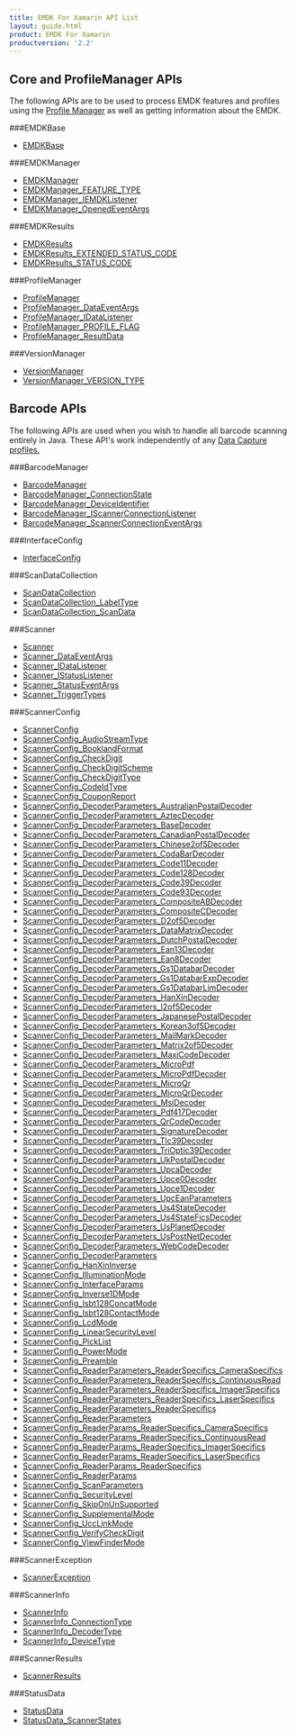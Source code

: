 ```yaml
---
title: EMDK For Xamarin API List
layout: guide.html
product: EMDK For Xamarin
productversion: '2.2'
---
```


## Core and ProfileManager APIs
The following APIs are to be used to process EMDK features and profiles using the [Profile Manager](/emdk-for-xamarin/2-2/guide/profilemanager/about) as well as getting information about the EMDK.

###EMDKBase

* [EMDKBase](/emdk-for-xamarin/2-2/api/EMDKBase)


###EMDKManager

* [EMDKManager](/emdk-for-xamarin/2-2/api/EMDKManager)
* [EMDKManager_FEATURE_TYPE](/emdk-for-xamarin/2-2/api/EMDKManager_FEATURE_TYPE)
* [EMDKManager_IEMDKListener](/emdk-for-xamarin/2-2/api/EMDKManager_IEMDKListener)
* [EMDKManager_OpenedEventArgs](/emdk-for-xamarin/2-2/api/EMDKManager_OpenedEventArgs)


###EMDKResults

* [EMDKResults](/emdk-for-xamarin/2-2/api/EMDKResults)
* [EMDKResults_EXTENDED_STATUS_CODE](/emdk-for-xamarin/2-2/api/EMDKResults_EXTENDED_STATUS_CODE)
* [EMDKResults_STATUS_CODE](/emdk-for-xamarin/2-2/api/EMDKResults_STATUS_CODE)


###ProfileManager

* [ProfileManager](/emdk-for-xamarin/2-2/api/ProfileManager)
* [ProfileManager_DataEventArgs](/emdk-for-xamarin/2-2/api/ProfileManager_DataEventArgs)
* [ProfileManager_IDataListener](/emdk-for-xamarin/2-2/api/ProfileManager_IDataListener)
* [ProfileManager_PROFILE_FLAG](/emdk-for-xamarin/2-2/api/ProfileManager_PROFILE_FLAG)
* [ProfileManager_ResultData](/emdk-for-xamarin/2-2/api/ProfileManager_ResultData)


###VersionManager

* [VersionManager](/emdk-for-xamarin/2-2/api/VersionManager)
* [VersionManager_VERSION_TYPE](/emdk-for-xamarin/2-2/api/VersionManager_VERSION_TYPE)


## Barcode APIs
The following APIs are used when you wish to handle all barcode scanning entirely in Java. These API's work independently of any [Data Capture profiles.](/emdk-for-xamarin/2-2/mx/data-capture)


###BarcodeManager

* [BarcodeManager](/emdk-for-xamarin/2-2/api/BarcodeManager)
* [BarcodeManager_ConnectionState](/emdk-for-xamarin/2-2/api/BarcodeManager_ConnectionState)
* [BarcodeManager_DeviceIdentifier](/emdk-for-xamarin/2-2/api/BarcodeManager_DeviceIdentifier)
* [BarcodeManager_IScannerConnectionListener](/emdk-for-xamarin/2-2/api/BarcodeManager_IScannerConnectionListener)
* [BarcodeManager_ScannerConnectionEventArgs](/emdk-for-xamarin/2-2/api/BarcodeManager_ScannerConnectionEventArgs)


###InterfaceConfig

* [InterfaceConfig](/emdk-for-xamarin/2-2/api/InterfaceConfig)


###ScanDataCollection

* [ScanDataCollection](/emdk-for-xamarin/2-2/api/ScanDataCollection)
* [ScanDataCollection_LabelType](/emdk-for-xamarin/2-2/api/ScanDataCollection_LabelType)
* [ScanDataCollection_ScanData](/emdk-for-xamarin/2-2/api/ScanDataCollection_ScanData)


###Scanner

* [Scanner](/emdk-for-xamarin/2-2/api/Scanner)
* [Scanner_DataEventArgs](/emdk-for-xamarin/2-2/api/Scanner_DataEventArgs)
* [Scanner_IDataListener](/emdk-for-xamarin/2-2/api/Scanner_IDataListener)
* [Scanner_IStatusListener](/emdk-for-xamarin/2-2/api/Scanner_IStatusListener)
* [Scanner_StatusEventArgs](/emdk-for-xamarin/2-2/api/Scanner_StatusEventArgs)
* [Scanner_TriggerTypes](/emdk-for-xamarin/2-2/api/Scanner_TriggerTypes)


###ScannerConfig

* [ScannerConfig](/emdk-for-xamarin/2-2/api/ScannerConfig)
* [ScannerConfig_AudioStreamType](/emdk-for-xamarin/2-2/api/ScannerConfig_AudioStreamType)
* [ScannerConfig_BooklandFormat](/emdk-for-xamarin/2-2/api/ScannerConfig_BooklandFormat)
* [ScannerConfig_CheckDigit](/emdk-for-xamarin/2-2/api/ScannerConfig_CheckDigit)
* [ScannerConfig_CheckDigitScheme](/emdk-for-xamarin/2-2/api/ScannerConfig_CheckDigitScheme)
* [ScannerConfig_CheckDigitType](/emdk-for-xamarin/2-2/api/ScannerConfig_CheckDigitType)
* [ScannerConfig_CodeIdType](/emdk-for-xamarin/2-2/api/ScannerConfig_CodeIdType)
* [ScannerConfig_CouponReport](/emdk-for-xamarin/2-2/api/ScannerConfig_CouponReport)
* [ScannerConfig_DecoderParameters_AustralianPostalDecoder](/emdk-for-xamarin/2-2/api/ScannerConfig_DecoderParameters_AustralianPostalDecoder)
* [ScannerConfig_DecoderParameters_AztecDecoder](/emdk-for-xamarin/2-2/api/ScannerConfig_DecoderParameters_AztecDecoder)
* [ScannerConfig_DecoderParameters_BaseDecoder](/emdk-for-xamarin/2-2/api/ScannerConfig_DecoderParameters_BaseDecoder)
* [ScannerConfig_DecoderParameters_CanadianPostalDecoder](/emdk-for-xamarin/2-2/api/ScannerConfig_DecoderParameters_CanadianPostalDecoder)
* [ScannerConfig_DecoderParameters_Chinese2of5Decoder](/emdk-for-xamarin/2-2/api/ScannerConfig_DecoderParameters_Chinese2of5Decoder)
* [ScannerConfig_DecoderParameters_CodaBarDecoder](/emdk-for-xamarin/2-2/api/ScannerConfig_DecoderParameters_CodaBarDecoder)
* [ScannerConfig_DecoderParameters_Code11Decoder](/emdk-for-xamarin/2-2/api/ScannerConfig_DecoderParameters_Code11Decoder)
* [ScannerConfig_DecoderParameters_Code128Decoder](/emdk-for-xamarin/2-2/api/ScannerConfig_DecoderParameters_Code128Decoder)
* [ScannerConfig_DecoderParameters_Code39Decoder](/emdk-for-xamarin/2-2/api/ScannerConfig_DecoderParameters_Code39Decoder)
* [ScannerConfig_DecoderParameters_Code93Decoder](/emdk-for-xamarin/2-2/api/ScannerConfig_DecoderParameters_Code93Decoder)
* [ScannerConfig_DecoderParameters_CompositeABDecoder](/emdk-for-xamarin/2-2/api/ScannerConfig_DecoderParameters_CompositeABDecoder)
* [ScannerConfig_DecoderParameters_CompositeCDecoder](/emdk-for-xamarin/2-2/api/ScannerConfig_DecoderParameters_CompositeCDecoder)
* [ScannerConfig_DecoderParameters_D2of5Decoder](/emdk-for-xamarin/2-2/api/ScannerConfig_DecoderParameters_D2of5Decoder)
* [ScannerConfig_DecoderParameters_DataMatrixDecoder](/emdk-for-xamarin/2-2/api/ScannerConfig_DecoderParameters_DataMatrixDecoder)
* [ScannerConfig_DecoderParameters_DutchPostalDecoder](/emdk-for-xamarin/2-2/api/ScannerConfig_DecoderParameters_DutchPostalDecoder)
* [ScannerConfig_DecoderParameters_Ean13Decoder](/emdk-for-xamarin/2-2/api/ScannerConfig_DecoderParameters_Ean13Decoder)
* [ScannerConfig_DecoderParameters_Ean8Decoder](/emdk-for-xamarin/2-2/api/ScannerConfig_DecoderParameters_Ean8Decoder)
* [ScannerConfig_DecoderParameters_Gs1DatabarDecoder](/emdk-for-xamarin/2-2/api/ScannerConfig_DecoderParameters_Gs1DatabarDecoder)
* [ScannerConfig_DecoderParameters_Gs1DatabarExpDecoder](/emdk-for-xamarin/2-2/api/ScannerConfig_DecoderParameters_Gs1DatabarExpDecoder)
* [ScannerConfig_DecoderParameters_Gs1DatabarLimDecoder](/emdk-for-xamarin/2-2/api/ScannerConfig_DecoderParameters_Gs1DatabarLimDecoder)
* [ScannerConfig_DecoderParameters_HanXinDecoder](/emdk-for-xamarin/2-2/api/ScannerConfig_DecoderParameters_HanXinDecoder)
* [ScannerConfig_DecoderParameters_I2of5Decoder](/emdk-for-xamarin/2-2/api/ScannerConfig_DecoderParameters_I2of5Decoder)
* [ScannerConfig_DecoderParameters_JapanesePostalDecoder](/emdk-for-xamarin/2-2/api/ScannerConfig_DecoderParameters_JapanesePostalDecoder)
* [ScannerConfig_DecoderParameters_Korean3of5Decoder](/emdk-for-xamarin/2-2/api/ScannerConfig_DecoderParameters_Korean3of5Decoder)
* [ScannerConfig_DecoderParameters_MailMarkDecoder](/emdk-for-xamarin/2-2/api/ScannerConfig_DecoderParameters_MailMarkDecoder)
* [ScannerConfig_DecoderParameters_Matrix2of5Decoder](/emdk-for-xamarin/2-2/api/ScannerConfig_DecoderParameters_Matrix2of5Decoder)
* [ScannerConfig_DecoderParameters_MaxiCodeDecoder](/emdk-for-xamarin/2-2/api/ScannerConfig_DecoderParameters_MaxiCodeDecoder)
* [ScannerConfig_DecoderParameters_MicroPdf](/emdk-for-xamarin/2-2/api/ScannerConfig_DecoderParameters_MicroPdf)
* [ScannerConfig_DecoderParameters_MicroPdfDecoder](/emdk-for-xamarin/2-2/api/ScannerConfig_DecoderParameters_MicroPdfDecoder)
* [ScannerConfig_DecoderParameters_MicroQr](/emdk-for-xamarin/2-2/api/ScannerConfig_DecoderParameters_MicroQr)
* [ScannerConfig_DecoderParameters_MicroQrDecoder](/emdk-for-xamarin/2-2/api/ScannerConfig_DecoderParameters_MicroQrDecoder)
* [ScannerConfig_DecoderParameters_MsiDecoder](/emdk-for-xamarin/2-2/api/ScannerConfig_DecoderParameters_MsiDecoder)
* [ScannerConfig_DecoderParameters_Pdf417Decoder](/emdk-for-xamarin/2-2/api/ScannerConfig_DecoderParameters_Pdf417Decoder)
* [ScannerConfig_DecoderParameters_QrCodeDecoder](/emdk-for-xamarin/2-2/api/ScannerConfig_DecoderParameters_QrCodeDecoder)
* [ScannerConfig_DecoderParameters_SignatureDecoder](/emdk-for-xamarin/2-2/api/ScannerConfig_DecoderParameters_SignatureDecoder)
* [ScannerConfig_DecoderParameters_Tlc39Decoder](/emdk-for-xamarin/2-2/api/ScannerConfig_DecoderParameters_Tlc39Decoder)
* [ScannerConfig_DecoderParameters_TriOptic39Decoder](/emdk-for-xamarin/2-2/api/ScannerConfig_DecoderParameters_TriOptic39Decoder)
* [ScannerConfig_DecoderParameters_UkPostalDecoder](/emdk-for-xamarin/2-2/api/ScannerConfig_DecoderParameters_UkPostalDecoder)
* [ScannerConfig_DecoderParameters_UpcaDecoder](/emdk-for-xamarin/2-2/api/ScannerConfig_DecoderParameters_UpcaDecoder)
* [ScannerConfig_DecoderParameters_Upce0Decoder](/emdk-for-xamarin/2-2/api/ScannerConfig_DecoderParameters_Upce0Decoder)
* [ScannerConfig_DecoderParameters_Upce1Decoder](/emdk-for-xamarin/2-2/api/ScannerConfig_DecoderParameters_Upce1Decoder)
* [ScannerConfig_DecoderParameters_UpcEanParameters](/emdk-for-xamarin/2-2/api/ScannerConfig_DecoderParameters_UpcEanParameters)
* [ScannerConfig_DecoderParameters_Us4StateDecoder](/emdk-for-xamarin/2-2/api/ScannerConfig_DecoderParameters_Us4StateDecoder)
* [ScannerConfig_DecoderParameters_Us4StateFicsDecoder](/emdk-for-xamarin/2-2/api/ScannerConfig_DecoderParameters_Us4StateFicsDecoder)
* [ScannerConfig_DecoderParameters_UsPlanetDecoder](/emdk-for-xamarin/2-2/api/ScannerConfig_DecoderParameters_UsPlanetDecoder)
* [ScannerConfig_DecoderParameters_UsPostNetDecoder](/emdk-for-xamarin/2-2/api/ScannerConfig_DecoderParameters_UsPostNetDecoder)
* [ScannerConfig_DecoderParameters_WebCodeDecoder](/emdk-for-xamarin/2-2/api/ScannerConfig_DecoderParameters_WebCodeDecoder)
* [ScannerConfig_DecoderParameters](/emdk-for-xamarin/2-2/api/ScannerConfig_DecoderParameters)
* [ScannerConfig_HanXinInverse](/emdk-for-xamarin/2-2/api/ScannerConfig_HanXinInverse)
* [ScannerConfig_IlluminationMode](/emdk-for-xamarin/2-2/api/ScannerConfig_IlluminationMode)
* [ScannerConfig_InterfaceParams](/emdk-for-xamarin/2-2/api/ScannerConfig_InterfaceParams)
* [ScannerConfig_Inverse1DMode](/emdk-for-xamarin/2-2/api/ScannerConfig_Inverse1DMode)
* [ScannerConfig_Isbt128ConcatMode](/emdk-for-xamarin/2-2/api/ScannerConfig_Isbt128ConcatMode)
* [ScannerConfig_Isbt128ContactMode](/emdk-for-xamarin/2-2/api/ScannerConfig_Isbt128ContactMode)
* [ScannerConfig_LcdMode](/emdk-for-xamarin/2-2/api/ScannerConfig_LcdMode)
* [ScannerConfig_LinearSecurityLevel](/emdk-for-xamarin/2-2/api/ScannerConfig_LinearSecurityLevel)
* [ScannerConfig_PickList](/emdk-for-xamarin/2-2/api/ScannerConfig_PickList)
* [ScannerConfig_PowerMode](/emdk-for-xamarin/2-2/api/ScannerConfig_PowerMode)
* [ScannerConfig_Preamble](/emdk-for-xamarin/2-2/api/ScannerConfig_Preamble)
* [ScannerConfig_ReaderParameters_ReaderSpecifics_CameraSpecifics](/emdk-for-xamarin/2-2/api/ScannerConfig_ReaderParameters_ReaderSpecifics_CameraSpecifics)
* [ScannerConfig_ReaderParameters_ReaderSpecifics_ContinuousRead](/emdk-for-xamarin/2-2/api/ScannerConfig_ReaderParameters_ReaderSpecifics_ContinuousRead)
* [ScannerConfig_ReaderParameters_ReaderSpecifics_ImagerSpecifics](/emdk-for-xamarin/2-2/api/ScannerConfig_ReaderParameters_ReaderSpecifics_ImagerSpecifics)
* [ScannerConfig_ReaderParameters_ReaderSpecifics_LaserSpecifics](/emdk-for-xamarin/2-2/api/ScannerConfig_ReaderParameters_ReaderSpecifics_LaserSpecifics)
* [ScannerConfig_ReaderParameters_ReaderSpecifics](/emdk-for-xamarin/2-2/api/ScannerConfig_ReaderParameters_ReaderSpecifics)
* [ScannerConfig_ReaderParameters](/emdk-for-xamarin/2-2/api/ScannerConfig_ReaderParameters)
* [ScannerConfig_ReaderParams_ReaderSpecifics_CameraSpecifics](/emdk-for-xamarin/2-2/api/ScannerConfig_ReaderParams_ReaderSpecifics_CameraSpecifics)
* [ScannerConfig_ReaderParams_ReaderSpecifics_ContinuousRead](/emdk-for-xamarin/2-2/api/ScannerConfig_ReaderParams_ReaderSpecifics_ContinuousRead)
* [ScannerConfig_ReaderParams_ReaderSpecifics_ImagerSpecifics](/emdk-for-xamarin/2-2/api/ScannerConfig_ReaderParams_ReaderSpecifics_ImagerSpecifics)
* [ScannerConfig_ReaderParams_ReaderSpecifics_LaserSpecifics](/emdk-for-xamarin/2-2/api/ScannerConfig_ReaderParams_ReaderSpecifics_LaserSpecifics)
* [ScannerConfig_ReaderParams_ReaderSpecifics](/emdk-for-xamarin/2-2/api/ScannerConfig_ReaderParams_ReaderSpecifics)
* [ScannerConfig_ReaderParams](/emdk-for-xamarin/2-2/api/ScannerConfig_ReaderParams)
* [ScannerConfig_ScanParameters](/emdk-for-xamarin/2-2/api/ScannerConfig_ScanParameters)
* [ScannerConfig_SecurityLevel](/emdk-for-xamarin/2-2/api/ScannerConfig_SecurityLevel)
* [ScannerConfig_SkipOnUnSupported](/emdk-for-xamarin/2-2/api/ScannerConfig_SkipOnUnSupported)
* [ScannerConfig_SupplementalMode](/emdk-for-xamarin/2-2/api/ScannerConfig_SupplementalMode)
* [ScannerConfig_UccLinkMode](/emdk-for-xamarin/2-2/api/ScannerConfig_UccLinkMode)
* [ScannerConfig_VerifyCheckDigit](/emdk-for-xamarin/2-2/api/ScannerConfig_VerifyCheckDigit)
* [ScannerConfig_ViewFinderMode](/emdk-for-xamarin/2-2/api/ScannerConfig_ViewFinderMode)


###ScannerException

* [ScannerException](/emdk-for-xamarin/2-2/api/ScannerException)


###ScannerInfo

* [ScannerInfo](/emdk-for-xamarin/2-2/api/ScannerInfo)
* [ScannerInfo_ConnectionType](/emdk-for-xamarin/2-2/api/ScannerInfo_ConnectionType)
* [ScannerInfo_DecoderType](/emdk-for-xamarin/2-2/api/ScannerInfo_DecoderType)
* [ScannerInfo_DeviceType](/emdk-for-xamarin/2-2/api/ScannerInfo_DeviceType)


###ScannerResults

* [ScannerResults](/emdk-for-xamarin/2-2/api/ScannerResults)


###StatusData

* [StatusData](/emdk-for-xamarin/2-2/api/StatusData)
* [StatusData_ScannerStates](/emdk-for-xamarin/2-2/api/StatusData_ScannerStates)





















